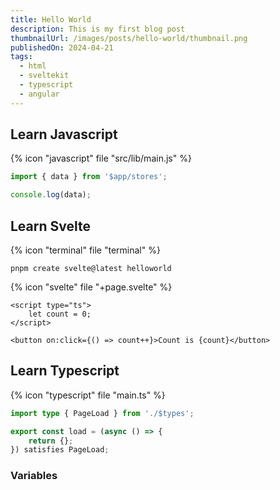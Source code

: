 ```yaml
---
title: Hello World
description: This is my first blog post
thumbnailUrl: /images/posts/hello-world/thumbnail.png
publishedOn: 2024-04-21
tags:
  - html
  - sveltekit
  - typescript
  - angular
---
```


## Learn Javascript

{% icon "javascript" file "src/lib/main.js" %}

```javascript
import { data } from '$app/stores';

console.log(data);
```

## Learn Svelte

{% icon "terminal" file "terminal" %}

```shell
pnpm create svelte@latest helloworld
```

{% icon "svelte" file "+page.svelte" %}

```svelte
<script type="ts">
	let count = 0;
</script>

<button on:click={() => count++}>Count is {count}</button>
```

## Learn Typescript

{% icon "typescript"  file "main.ts" %}

```typescript
import type { PageLoad } from './$types';

export const load = (async () => {
	return {};
}) satisfies PageLoad;
```

### Variables
